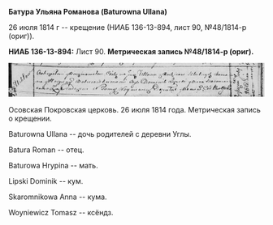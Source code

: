 **Батура Ульяна Романова (Baturowna Ullana)**

26 июля 1814 г -- крещение (НИАБ 136-13-894, лист 90, №48/1814-р
(ориг)).

**НИАБ 136-13-894:** Лист 90. **Метрическая запись №48/1814-р (ориг).**

![](./media/5f76e92ac37082887826a17119237dcb9851a112.png)

Осовская Покровская церковь. 26 июля 1814 года. Метрическая запись о
крещении.

Baturowna Ullana -- дочь родителей с деревни Углы.

Batura Roman -- отец.

Baturowa Hrypina -- мать.

Lipski Dominik -- кум.

Skaromnikowa Anna -- кума.

Woyniewicz Tomasz -- ксёндз.
